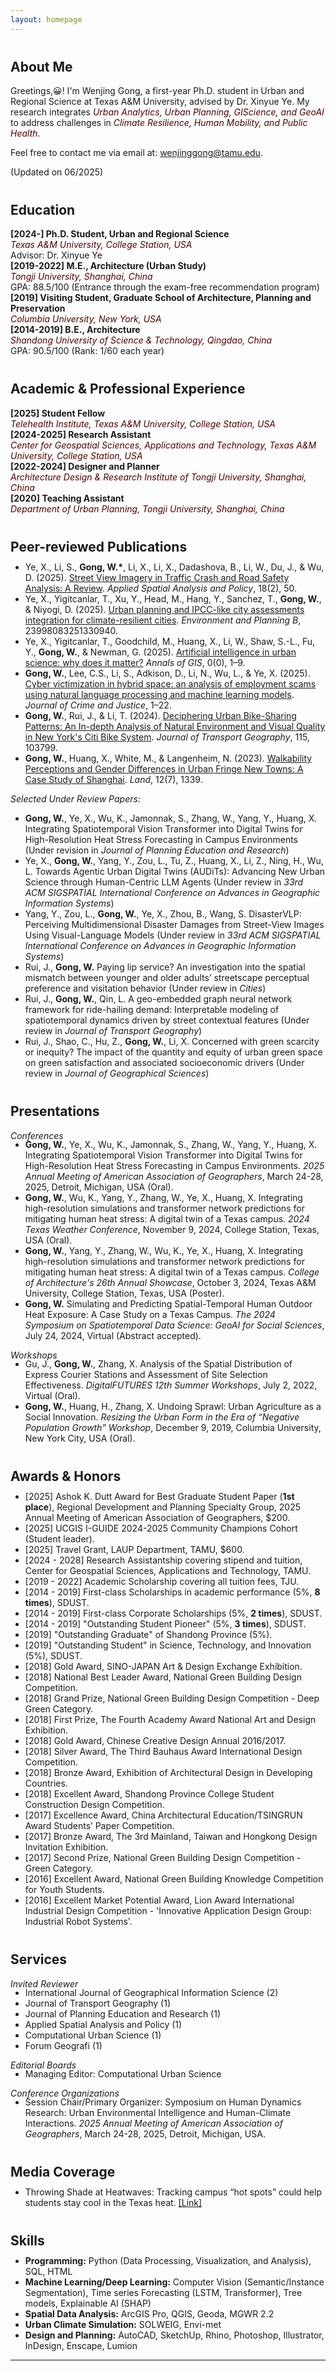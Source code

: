 ```yaml
---
layout: homepage
---
```


<style>
  h2 {
    margin-top: 40px; /* 增加二级标题**的上边距 */
  }

</style>

<!-- 
I'm a <a href="https://med.nyu.edu/departments-institutes/population-health/divisions-sections-centers/biostatistics/" target="_blank"> Biostatistics</a> Ph.D. candidate at <a href="https://www.nyu.edu/" target="_blank"> New York University</a>'s <a href="https://med.nyu.edu/" target="_blank"> Grossman School of Medicine</a>, specifically within the <a href="https://med.nyu.edu/research/sackler-institute-graduate-biomedical-sciences/" target="_blank"> Vilcek institute of Biomedical Sciences</a> and the Department of <a href="https://med.nyu.edu/departments-institutes/population-health/" target="_blank"> Population Health</a>. Under the mentorship of Prof.  
working under the mentorship of Prof.<a href="https://med.nyu.edu/faculty/thaddeus-tarpey" target="_blank"> Thaddeus Tarpey</a>. My research involves developing statistical models that cater to high-dimensional complex data, such as functional and imaging data.
I’m always open to collaborating with those who share similar research interests. Feel free to reach out via email—I’d be happy to connect and discuss further!  
-->


## About Me
<span id="about" style="display: block; margin-top: -100px; padding-top: 100px;"></span>
Greetings,😀! I'm Wenjing Gong, a first-year Ph.D. student in Urban and Regional Science at Texas A&M University, advised by Dr. Xinyue Ye. My research integrates <i style="color:#500000">Urban Analytics, Urban Planning, GIScience, and GeoAI</i> to address challenges in <i style="color:#500000">Climate Resilience, Human Mobility, and Public Health</i>.  

Feel free to contact me via email at: wenjinggong@tamu.edu.

(Updated on 06/2025)


## Education
<span id="education" style="display: block; margin-top: -100px; padding-top: 100px;"></span>
**[2024-] Ph.D. Student, Urban and Regional Science**  
<i style="color:#500000">Texas A&M University, College Station, USA</i>  
Advisor: Dr. Xinyue Ye  
**[2019-2022] M.E., Architecture (Urban Study)**  
<i style="color:#500000">Tongji University, Shanghai, China</i>  
GPA: 88.5/100 (Entrance through the exam-free recommendation program)  
**[2019] Visiting Student, Graduate School of Architecture, Planning and Preservation**  
<i style="color:#500000">Columbia University, New York, USA</i>  
**[2014-2019] B.E., Architecture**  
<i style="color:#500000">Shandong University of Science & Technology, Qingdao, China</i>  
GPA: 90.5/100 (Rank: 1/60 each year)


## Academic & Professional Experience
<span id="employment" style="display: block; margin-top: -100px; padding-top: 100px;"></span>
**[2025] Student Fellow**  
<i style="color:#500000">Telehealth Institute, Texas A&M University, College Station, USA</i>  
**[2024-2025] Research Assistant**  
<i style="color:#500000">Center for Geospatial Sciences, Applications and Technology, Texas A&M University, College Station, USA</i>  
**[2022-2024] Designer and Planner**  
<i style="color:#500000">Architecture Design & Research Institute of Tongji University, Shanghai, China</i>  
**[2020] Teaching Assistant**  
<i style="color:#500000">Department of Urban Planning, Tongji University, Shanghai, China</i>


## Peer-reviewed Publications
<span id="publications" style="display: block; margin-top: -100px; padding-top: 80px;"></span>
* Ye, X., Li, S., **Gong, W.\***, Li, X., Li, X., Dadashova, B., Li, W., Du, J., & Wu, D. (2025). <a href="https://doi.org/10.1007/s12061-025-09653-7" target="_blank">Street View Imagery in Traffic Crash and Road Safety Analysis: A Review</a>. *Applied Spatial Analysis and Policy*, 18(2), 50. 
* Ye, X., Yigitcanlar, T., Xu, Y., Head, M., Hang, Y., Sanchez, T., **Gong, W.**, & Niyogi, D. (2025). <a href="https://doi.org/10.1177/23998083251330940" target="_blank">Urban planning and IPCC-like city assessments integration for climate-resilient cities</a>. *Environment and Planning B*, 23998083251330940. 
* Ye, X., Yigitcanlar, T., Goodchild, M., Huang, X., Li, W., Shaw, S.-L., Fu, Y., **Gong, W.**, & Newman, G. (2025). <a href="https://doi.org/10.1080/19475683.2025.2469110" target="_blank">Artificial intelligence in urban science: why does it matter?</a> *Annals of GIS*, 0(0), 1–9.
* **Gong, W.**, Lee, C.S., Li, S., Adkison, D., Li, N., Wu, L., & Ye, X. (2025). <a href="https://doi.org/10.1080/0735648X.2024.2448804" target="_blank">Cyber victimization in hybrid space: an analysis of employment scams using natural language processing and machine learning models</a>. *Journal of Crime and Justice*, 1–22.
* **Gong, W.**, Rui, J., & Li, T. (2024). <a href="https://doi.org/10.1016/j.jtrangeo.2024.103799" target="_blank">Deciphering Urban Bike-Sharing Patterns: An In-depth Analysis of Natural Environment and Visual Quality in New York's Citi Bike System</a>. *Journal of Transport Geography*, 115, 103799.
* **Gong, W.**, Huang, X., White, M., & Langenheim, N. (2023). <a href="https://doi.org/10.3390/land12071339" target="_blank">Walkability Perceptions and Gender Differences in Urban Fringe New Towns: A Case Study of Shanghai</a>. *Land*, 12(7), 1339.

*Selected Under Review Papers:*
* **Gong, W.**, Ye, X., Wu, K., Jamonnak, S., Zhang, W., Yang, Y., Huang, X. Integrating Spatiotemporal Vision Transformer into Digital Twins for High-Resolution Heat Stress Forecasting in Campus Environments (Under revision in *Journal of Planning Education and Research*)
* Ye, X., **Gong, W.**, Yang, Y., Zou, L., Tu, Z., Huang, X., Li, Z., Ning, H., Wu, L. Towards Agentic Urban Digital Twins (AUDiTs): Advancing New Urban Science through Human-Centric LLM Agents (Under review in *33rd ACM SIGSPATIAL International Conference on Advances in Geographic Information Systems*)
* Yang, Y., Zou, L., **Gong, W.**, Ye, X., Zhou, B., Wang, S. DisasterVLP: Perceiving Multidimensional Disaster Damages from Street-View Images Using Visual-Language Models (Under review in *33rd ACM SIGSPATIAL International Conference on Advances in Geographic Information Systems*)
* Rui, J., **Gong, W.** Paying lip service? An investigation into the spatial mismatch between younger and older adults’ streetscape perceptual preference and visitation behavior (Under review in *Cities*)
* Rui, J., **Gong, W.**, Qin, L. A geo-embedded graph neural network framework for ride-hailing demand: Interpretable modeling of spatiotemporal dynamics driven by street contextual features (Under review in *Journal of Transport Geography*)
* Rui, J., Shao, C., Hu, Z., **Gong, W.**, Li, X. Concerned with green scarcity or inequity? The impact of the quantity and equity of urban green space on green satisfaction and associated socioeconomic drivers (Under review in *Journal of Geographical Sciences*)



## Presentations
*Conferences*
<span id="presentations" style="display: block; margin-top: -100px; padding-top: 80px;"></span>
* **Gong, W.**, Ye, X., Wu, K., Jamonnak, S., Zhang, W., Yang, Y., Huang, X. Integrating Spatiotemporal Vision Transformer into Digital Twins for High-Resolution Heat Stress Forecasting in Campus Environments. *2025 Annual Meeting of American Association of Geographers*, March 24-28, 2025, Detroit, Michigan, USA (Oral).
* **Gong, W.**, Wu, K., Yang, Y., Zhang, W., Ye, X., Huang, X. Integrating high-resolution simulations and transformer network predictions for mitigating human heat stress: A digital twin of a Texas campus. *2024 Texas Weather Conference*, November 9, 2024, College Station, Texas, USA (Oral).
* **Gong, W.**, Yang, Y., Zhang, W., Wu, K., Ye, X., Huang, X. Integrating high-resolution simulations and transformer network predictions for mitigating human heat stress: A digital twin of a Texas campus. *College of Architecture's 26th Annual Showcase*, October 3, 2024, Texas A&M University, College Station, Texas, USA (Poster).
* **Gong, W.** Simulating and Predicting Spatial-Temporal Human Outdoor Heat Exposure: A Case Study on a Texas Campus. *The 2024 Symposium on Spatiotemporal Data Science: GeoAI for Social Sciences*, July 24, 2024, Virtual (Abstract accepted).

*Workshops*
<span id="presentations" style="display: block; margin-top: -100px; padding-top: 80px;"></span>
* Gu, J., **Gong, W.**, Zhang, X. Analysis of the Spatial Distribution of Express Courier Stations and Assessment of Site Selection Effectiveness. *DigitalFUTURES 12th Summer Workshops*, July 2, 2022, Virtual (Oral).
* **Gong, W.**, Huang, H., Zhang, X. Undoing Sprawl: Urban Agriculture as a Social Innovation. *Resizing the Urban Form in the Era of “Negative Population Growth” Workshop*, December 9, 2019, Columbia University, New York City, USA (Oral).


## Awards & Honors
<span id="awards" style="display: block; margin-top: -100px; padding-top: 80px;"></span>
* [2025] Ashok K. Dutt Award for Best Graduate Student Paper (**1st place**), Regional Development and Planning Specialty Group, 2025 Annual Meeting of American Association of Geographers, $200.
* [2025] UCGIS I-GUIDE 2024-2025 Community Champions Cohort (Student leader).
* [2025] Travel Grant, LAUP Department, TAMU, $600.
* [2024 - 2028]	Research Assistantship covering stipend and tuition, Center for Geospatial Sciences, Applications and Technology, TAMU.
* [2019 - 2022]	Academic Scholarship covering all tuition fees, TJU.
* [2014 - 2019]	First-class Scholarships in academic performance (5%, **8 times**), SDUST.
* [2014 - 2019]	First-class Corporate Scholarships (5%, **2 times**), SDUST.
* [2014 - 2019]	"Outstanding Student Pioneer" (5%, **3 times**), SDUST.
* [2019]	"Outstanding Graduate" of Shandong Province (5%).
* [2019]	"Outstanding Student" in Science, Technology, and Innovation (5%), SDUST.
* [2018]	Gold Award, SINO-JAPAN Art & Design Exchange Exhibition.
* [2018]	National Best Leader Award, National Green Building Design Competition.
* [2018]	Grand Prize, National Green Building Design Competition - Deep Green Category.
* [2018]	First Prize, The Fourth Academy Award National Art and Design Exhibition.
* [2018]	Gold Award, Chinese Creative Design Annual 2016/2017.
* [2018]	Silver Award, The Third Bauhaus Award International Design Competition.
* [2018]	Bronze Award, Exhibition of Architectural Design in Developing Countries.
* [2018]	Excellent Award, Shandong Province College Student Construction Design Competition.
* [2017]	Excellence Award, China Architectural Education/TSINGRUN Award Students’ Paper Competition.
* [2017]	Bronze Award, The 3rd Mainland, Taiwan and Hongkong Design Invitation Exhibition.
* [2017]	Second Prize, National Green Building Design Competition - Green Category.
* [2016]	Excellent Award, National Green Building Knowledge Competition for Youth Students.
* [2016]	Excellent Market Potential Award, Lion Award International Industrial Design Competition - 'Innovative Application Design Group: Industrial Robot Systems'.

## Services
*Invited Reviewer*
<span id="services" style="display: block; margin-top: -100px; padding-top: 80px;"></span>
* International Journal of Geographical Information Science (2)
* Journal of Transport Geography (1)
* Journal of Planning Education and Research (1)
* Applied Spatial Analysis and Policy (1)
* Computational Urban Science (1)
* Forum Geografi (1)

*Editorial Boards*
<span id="services" style="display: block; margin-top: -100px; padding-top: 80px;"></span>
* Managing Editor: Computational Urban Science

*Conference Organizations*
<span id="services" style="display: block; margin-top: -100px; padding-top: 80px;"></span>
* Session Chair/Primary Organizer: Symposium on Human Dynamics Research: Urban Environmental Intelligence and Human-Climate Interactions. *2025 Annual Meeting of American Association of Geographers*, March 24-28, 2025, Detroit, Michigan, USA.


## Media Coverage
<span id="media" style="display: block; margin-top: -100px; padding-top: 80px;"></span>
*	Throwing Shade at Heatwaves: Tracking campus “hot spots” could help students stay cool in the Texas heat. <a href="https://engineering.tamu.edu/news/2024/09/throwing-shade-at-heatwaves.html" target="_blank">[Link]</a>

## Skills
<span id="skills" style="display: block; margin-top: -100px; padding-top: 80px;"></span>
* **Programming:** Python (Data Processing, Visualization, and Analysis), SQL, HTML
* **Machine Learning/Deep Learning:** Computer Vision (Semantic/Instance Segmentation), Time series Forecasting (LSTM, Transformer), Tree models, Explainable AI (SHAP)
* **Spatial Data Analysis:** ArcGIS Pro, QGIS, Geoda, MGWR 2.2
* **Urban Climate Simulation:** SOLWEIG, Envi-met
* **Design and Planning:** AutoCAD, SketchUp, Rhino, Photoshop, Illustrator, InDesign, Enscape, Lumion

------
<script type='text/javascript' id='clustrmaps' src='//cdn.clustrmaps.com/map_v2.js?cl=d7d7d7&w=250&t=n&d=4UdtGSgGkd44K3rEOq5aS5MhEx9RLAhOIy1jzh1h2fM&co=ffffff&ct=808080&cmo=70a5d9&cmn=bc6356'></script>


